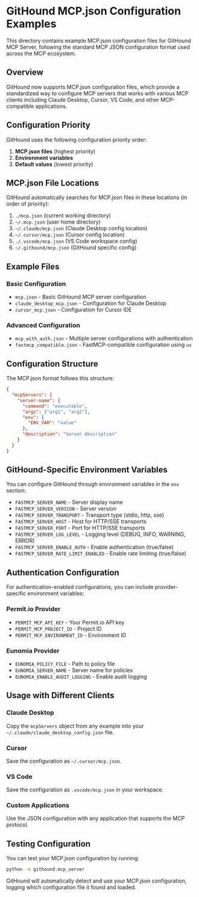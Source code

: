 # GitHound MCP.json Configuration Examples

This directory contains example MCP.json configuration files for GitHound MCP Server, following the standard MCP JSON configuration format used across the MCP ecosystem.

## Overview

GitHound now supports MCP.json configuration files, which provide a standardized way to configure MCP servers that works with various MCP clients including Claude Desktop, Cursor, VS Code, and other MCP-compatible applications.

## Configuration Priority

GitHound uses the following configuration priority order:

1. **MCP.json files** (highest priority)
2. **Environment variables**
3. **Default values** (lowest priority)

## MCP.json File Locations

GitHound automatically searches for MCP.json files in these locations (in order of priority):

1. `./mcp.json` (current working directory)
2. `~/.mcp.json` (user home directory)
3. `~/.claude/mcp.json` (Claude Desktop config location)
4. `~/.cursor/mcp.json` (Cursor config location)
5. `./.vscode/mcp.json` (VS Code workspace config)
6. `~/.githound/mcp.json` (GitHound specific config)

## Example Files

### Basic Configuration

- `mcp.json` - Basic GitHound MCP server configuration
- `claude_desktop_mcp.json` - Configuration for Claude Desktop
- `cursor_mcp.json` - Configuration for Cursor IDE

### Advanced Configuration

- `mcp_with_auth.json` - Multiple server configurations with authentication
- `fastmcp_compatible.json` - FastMCP-compatible configuration using `uv`

## Configuration Structure

The MCP.json format follows this structure:

```json
{
  "mcpServers": {
    "server-name": {
      "command": "executable",
      "args": ["arg1", "arg2"],
      "env": {
        "ENV_VAR": "value"
      },
      "description": "Server description"
    }
  }
}
```

## GitHound-Specific Environment Variables

You can configure GitHound through environment variables in the `env` section:

- `FASTMCP_SERVER_NAME` - Server display name
- `FASTMCP_SERVER_VERSION` - Server version
- `FASTMCP_SERVER_TRANSPORT` - Transport type (stdio, http, sse)
- `FASTMCP_SERVER_HOST` - Host for HTTP/SSE transports
- `FASTMCP_SERVER_PORT` - Port for HTTP/SSE transports
- `FASTMCP_SERVER_LOG_LEVEL` - Logging level (DEBUG, INFO, WARNING, ERROR)
- `FASTMCP_SERVER_ENABLE_AUTH` - Enable authentication (true/false)
- `FASTMCP_SERVER_RATE_LIMIT_ENABLED` - Enable rate limiting (true/false)

## Authentication Configuration

For authentication-enabled configurations, you can include provider-specific environment variables:

### Permit.io Provider

- `PERMIT_MCP_API_KEY` - Your Permit.io API key
- `PERMIT_MCP_PROJECT_ID` - Project ID
- `PERMIT_MCP_ENVIRONMENT_ID` - Environment ID

### Eunomia Provider

- `EUNOMIA_POLICY_FILE` - Path to policy file
- `EUNOMIA_SERVER_NAME` - Server name for policies
- `EUNOMIA_ENABLE_AUDIT_LOGGING` - Enable audit logging

## Usage with Different Clients

### Claude Desktop

Copy the `mcpServers` object from any example into your `~/.claude/claude_desktop_config.json` file.

### Cursor

Save the configuration as `~/.cursor/mcp.json`.

### VS Code

Save the configuration as `.vscode/mcp.json` in your workspace.

### Custom Applications

Use the JSON configuration with any application that supports the MCP protocol.

## Testing Configuration

You can test your MCP.json configuration by running:

```bash
python -m githound.mcp_server
```

GitHound will automatically detect and use your MCP.json configuration, logging which configuration file it found and loaded.
